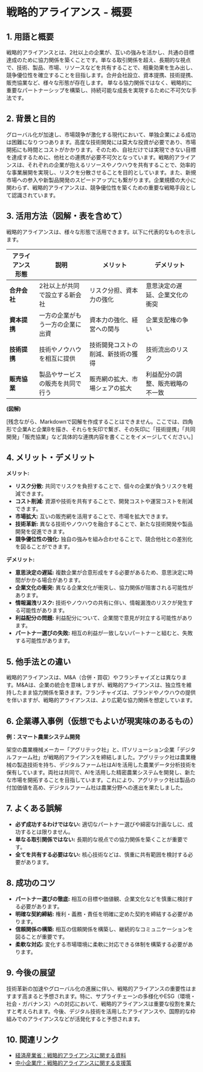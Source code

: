# 戦略的アライアンス - 概要

## 1. 用語と概要

戦略的アライアンスとは、2社以上の企業が、互いの強みを活かし、共通の目標達成のために協力関係を築くことです。単なる取引関係を超え、長期的な視点で、技術、製品、市場、リソースなどを共有することで、相乗効果を生み出し、競争優位性を確立することを目指します。合弁会社設立、資本提携、技術提携、販売協業など、様々な形態が存在します。  単なる協力関係ではなく、戦略的に重要なパートナーシップを構築し、持続可能な成長を実現するために不可欠な手法です。


## 2. 背景と目的

グローバル化が加速し、市場競争が激化する現代において、単独企業による成功は困難になりつつあります。高度な技術開発には莫大な投資が必要であり、市場開拓にも時間とコストがかかります。そのため、自社だけでは実現できない目標を達成するために、他社との連携が必要不可欠となっています。戦略的アライアンスは、それぞれの企業が抱えるリソースやノウハウを共有することで、効率的な事業展開を実現し、リスクを分散させることを目的としています。また、新規市場への参入や新製品開発のスピードアップにも繋がります。企業規模の大小に関わらず、戦略的アライアンスは、競争優位性を築くための重要な戦略手段として認識されています。


## 3. 活用方法（図解・表を含めて）

戦略的アライアンスは、様々な形態で活用できます。以下に代表的なものを示します。

| アライアンス形態 | 説明 | メリット | デメリット |
|---|---|---|---|
| **合弁会社** | 2社以上が共同で設立する新会社 | リスク分担、資本力の強化 | 意思決定の遅延、企業文化の衝突 |
| **資本提携** | 一方の企業がもう一方の企業に出資 | 資本力の強化、経営への関与 | 企業支配権の争い |
| **技術提携** | 技術やノウハウを相互に提供 | 技術開発コストの削減、新技術の獲得 | 技術流出のリスク |
| **販売協業** | 製品やサービスの販売を共同で行う | 販売網の拡大、市場シェアの拡大 | 利益配分の調整、販売戦略の不一致 |


**(図解)**

[残念ながら、Markdownで図解を作成することはできません。ここでは、四角形で企業Aと企業Bを描き、それらを矢印で繋ぎ、その矢印に「技術提携」「共同開発」「販売協業」など具体的な連携内容を書くことをイメージしてください。]


## 4. メリット・デメリット

**メリット:**

* **リスク分散:** 共同でリスクを負担することで、個々の企業が負うリスクを軽減できます。
* **コスト削減:** 資源や技術を共有することで、開発コストや運営コストを削減できます。
* **市場拡大:** 互いの販売網を活用することで、市場を拡大できます。
* **技術革新:** 異なる技術やノウハウを融合することで、新たな技術開発や製品開発を促進できます。
* **競争優位性の強化:** 独自の強みを組み合わせることで、競合他社との差別化を図ることができます。


**デメリット:**

* **意思決定の遅延:** 複数企業が合意形成をする必要があるため、意思決定に時間がかかる場合があります。
* **企業文化の衝突:** 異なる企業文化が衝突し、協力関係が阻害される可能性があります。
* **情報漏洩リスク:** 技術やノウハウの共有に伴い、情報漏洩のリスクが発生する可能性があります。
* **利益配分の問題:** 利益配分について、企業間で意見が対立する可能性があります。
* **パートナー選びの失敗:** 相互の利益が一致しないパートナーと組むと、失敗する可能性があります。


## 5. 他手法との違い

戦略的アライアンスは、M&A（合併・買収）やフランチャイズとは異なります。M&Aは、企業の統合を意味しますが、戦略的アライアンスは、独立性を維持したまま協力関係を築きます。フランチャイズは、ブランドやノウハウの提供を伴いますが、戦略的アライアンスは、より広範な協力関係を想定しています。


## 6. 企業導入事例（仮想でもよいが現実味のあるもの）

**例：スマート農業システム開発**

架空の農業機械メーカー「アグリテック社」と、ITソリューション企業「デジタルファーム社」が戦略的アライアンスを締結しました。アグリテック社は農業機械の製造技術を持ち、デジタルファーム社はAIを活用した農業データ分析技術を保有しています。両社は共同で、AIを活用した精密農業システムを開発し、新たな市場を開拓することを目指しています。これにより、アグリテック社は製品の付加価値を高め、デジタルファーム社は農業分野への進出を果たしました。


## 7. よくある誤解

* **必ず成功するわけではない:** 適切なパートナー選びや綿密な計画なしに、成功するとは限りません。
* **単なる取引関係ではない:** 長期的な視点での協力関係を築くことが重要です。
* **全てを共有する必要はない:** 核心技術などは、慎重に共有範囲を検討する必要があります。


## 8. 成功のコツ

* **パートナー選びの徹底:** 相互の目標や価値観、企業文化などを慎重に検討する必要があります。
* **明確な契約締結:** 権利・義務・責任を明確に定めた契約を締結する必要があります。
* **信頼関係の構築:** 相互の信頼関係を構築し、継続的なコミュニケーションを図ることが重要です。
* **柔軟な対応:** 変化する市場環境に柔軟に対応できる体制を構築する必要があります。


## 9. 今後の展望

技術革新の加速やグローバル化の進展に伴い、戦略的アライアンスの重要性はますます高まると予想されます。特に、サプライチェーンの多様化やESG（環境・社会・ガバナンス）への対応において、戦略的アライアンスは重要な役割を果たすと考えられます。今後、デジタル技術を活用したアライアンスや、国際的な枠組みでのアライアンスなどが活発化すると予想されます。


## 10. 関連リンク

* [経済産業省：戦略的アライアンスに関する資料](仮想リンクです)
* [中小企業庁：戦略的アライアンスに関する支援策](仮想リンクです)


